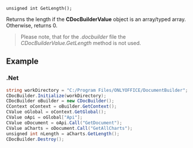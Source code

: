 `unsigned int GetLength();`

Returns the length if the **CDocBuilderValue** object is an array/typed array. Otherwise, returns 0.

> Please note, that for the *.docbuilder* file the *CDocBuilderValue.GetLength* method is not used.

## Example

### .Net

```cs
string workDirectory = "C:/Program Files/ONLYOFFICE/DocumentBuilder";
CDocBuilder.Initialize(workDirectory);
CDocBuilder oBuilder = new CDocBuilder();
CContext oContext = oBuilder.GetContext();
CValue oGlobal = oContext.GetGlobal();
CValue oApi = oGlobal["Api"];
CValue oDocument = oApi.Call("GetDocument");
CValue aCharts = oDocument.Call("GetAllCharts");
unsigned int nLength = aCharts.GetLength();
CDocBuilder.Destroy();
```
